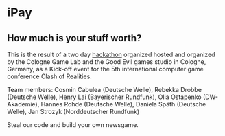 # iPay
## How much is your stuff worth?

This is the result of a two day [hackathon](http://newsgameshack.tumblr.com/) organized hosted and organized by the Cologne Game Lab and the Good Evil games studio in Cologne, Germany, as a Kick-off event for the 5th international computer game conference Clash of Realities.

Team members:
Cosmin Cabulea (Deutsche Welle), Rebekka Drobbe (Deutsche Welle), Henry Lai (Bayerischer Rundfunk), Olia Ostapenko (DW-Akademie), Hannes Rohde (Deutsche Welle), Daniela Späth (Deutsche Welle), Jan Strozyk (Norddeutscher Rundfunk) 

Steal our code and build your own newsgame.

